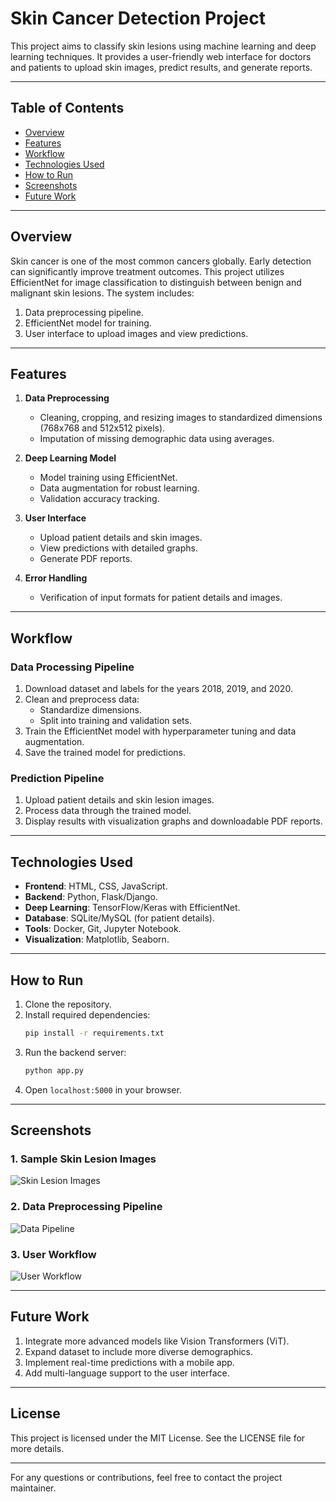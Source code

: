 # Skin Cancer Detection Project

This project aims to classify skin lesions using machine learning and deep learning techniques. It provides a user-friendly web interface for doctors and patients to upload skin images, predict results, and generate reports.

---

## Table of Contents
- [Overview](#overview)
- [Features](#features)
- [Workflow](#workflow)
- [Technologies Used](#technologies-used)
- [How to Run](#how-to-run)
- [Screenshots](#screenshots)
- [Future Work](#future-work)

---

## Overview
Skin cancer is one of the most common cancers globally. Early detection can significantly improve treatment outcomes. This project utilizes EfficientNet for image classification to distinguish between benign and malignant skin lesions. The system includes:
1. Data preprocessing pipeline.
2. EfficientNet model for training.
3. User interface to upload images and view predictions.

---

## Features
1. **Data Preprocessing**
   - Cleaning, cropping, and resizing images to standardized dimensions (768x768 and 512x512 pixels).
   - Imputation of missing demographic data using averages.

2. **Deep Learning Model**
   - Model training using EfficientNet.
   - Data augmentation for robust learning.
   - Validation accuracy tracking.

3. **User Interface**
   - Upload patient details and skin images.
   - View predictions with detailed graphs.
   - Generate PDF reports.

4. **Error Handling**
   - Verification of input formats for patient details and images.

---

## Workflow
### Data Processing Pipeline
1. Download dataset and labels for the years 2018, 2019, and 2020.
2. Clean and preprocess data:
   - Standardize dimensions.
   - Split into training and validation sets.
3. Train the EfficientNet model with hyperparameter tuning and data augmentation.
4. Save the trained model for predictions.

### Prediction Pipeline
1. Upload patient details and skin lesion images.
2. Process data through the trained model.
3. Display results with visualization graphs and downloadable PDF reports.

---

## Technologies Used
- **Frontend**: HTML, CSS, JavaScript.
- **Backend**: Python, Flask/Django.
- **Deep Learning**: TensorFlow/Keras with EfficientNet.
- **Database**: SQLite/MySQL (for patient details).
- **Tools**: Docker, Git, Jupyter Notebook.
- **Visualization**: Matplotlib, Seaborn.

---

## How to Run
1. Clone the repository.
2. Install required dependencies:
   ```bash
   pip install -r requirements.txt
   ```
3. Run the backend server:
   ```bash
   python app.py
   ```
4. Open `localhost:5000` in your browser.

---

## Screenshots
### 1. Sample Skin Lesion Images
![Skin Lesion Images](path/to/skin_lesion_image.png)

### 2. Data Preprocessing Pipeline
![Data Pipeline](path/to/data_pipeline_diagram.png)

### 3. User Workflow
![User Workflow](path/to/user_workflow_diagram.png)

---

## Future Work
1. Integrate more advanced models like Vision Transformers (ViT).
2. Expand dataset to include more diverse demographics.
3. Implement real-time predictions with a mobile app.
4. Add multi-language support to the user interface.

---

## License
This project is licensed under the MIT License. See the LICENSE file for more details.

---

For any questions or contributions, feel free to contact the project maintainer.


